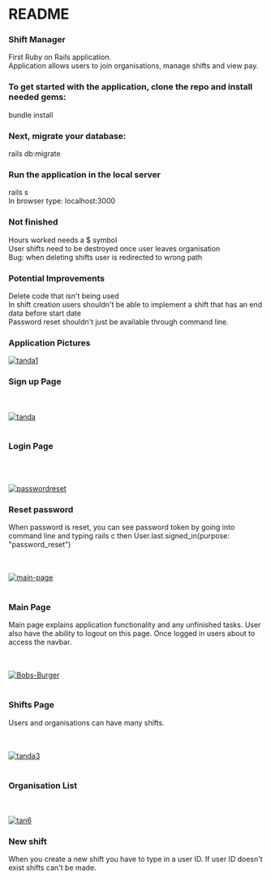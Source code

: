 # README

### Shift Manager
First Ruby on Rails application. <br>
Application allows users to join organisations, manage shifts and view pay.

### To get started with the application, clone the repo and install needed gems: <br>
bundle install <br>

### Next, migrate your database: <br>
rails db:migrate <br>

### Run the application in the local server <br>
rails s <br>
In browser type: localhost:3000

### Not finished
Hours worked needs a $ symbol <br>
User shifts need to be destroyed once user leaves organisation <br>
Bug: when deleting shifts user is redirected to wrong path <br>

### Potential Improvements
Delete code that isn't being used<br>
In shift creation users shouldn't be able to implement a shift that has an end data before start date <br>
Password reset shouldn't just be available through command line.

### Application Pictures
<a href="https://imgbb.com/"><img src="https://i.ibb.co/1GMSwgC/tanda1.png" alt="tanda1" border="0"></a>
<br>
### Sign up Page

<br>
<br>
<a href="https://imgbb.com/"><img src="https://i.ibb.co/26pn7BH/tanda.png" alt="tanda" border="0"></a>
<br>
<br>

### Login Page
<br>
<br>

<a href="https://ibb.co/wzQYtSb"><img src="https://i.ibb.co/d5p7ZP3/passwordreset.png" alt="passwordreset" border="0"></a>
### Reset password <br>
When password is reset, you can see password token by going into command line and typing rails c then User.last.signed_in(purpose: "password_reset")

<br>
<br>
<a href="https://ibb.co/59G1SK6"><img src="https://i.ibb.co/BPcfQnt/main-page.png" alt="main-page" border="0"></a>
<br>
<br>

### Main Page <br>
Main page explains application functionality and any unfinished tasks. User also have the ability to logout on this page.
Once logged in users about to access the navbar.

<br>
<br>
<a href="https://ibb.co/f97mtYQ"><img src="https://i.ibb.co/xYQVGS3/Bobs-Burger.png" alt="Bobs-Burger" border="0"></a>
<br>
<br>

### Shifts Page <br>
Users and organisations can have many shifts. 

<br>
<br>
<a href="https://ibb.co/s5FwkZt"><img src="https://i.ibb.co/n3DcZFR/tanda3.png" alt="tanda3" border="0"></a>
<br>
<br>

### Organisation List 

<br>
<br>
<a href="https://ibb.co/TtwXW5B"><img src="https://i.ibb.co/GRdwHjv/tan6.png" alt="tan6" border="0"></a>
<br>

### New shift <br>
When you create a new shift you have to type in a user ID. If user ID doesn't exist shifts can't be made.
<br>


